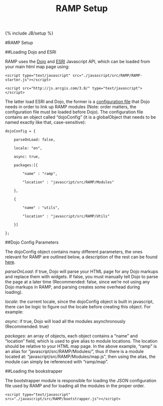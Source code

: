 ﻿---
layout: index-en
title: RAMP Setup
categories: [documentation]
---
{% include JB/setup %}

#RAMP Setup



##Loading Dojo and ESRI



RAMP uses the [Dojo](http://dojotoolkit.org/) and [ESRI](https://developers.arcgis.com/javascript/) Javascript API, which can be loaded from your main html map page using:




	<script type="text/javascript" src="./javascript/src/RAMP/RAMP-starter.js"></script>

	<script src="http://js.arcgis.com/3.8/" type="text/javascript"></script>


The latter load ESRI and Dojo, the former is a [configuration file](http://dojotoolkit.org/reference-guide/1.9/dojo/_base/config.html) that Dojo needs in order to link up RAMP modules (Note: order matters, the configuration file must be loaded before Dojo). The configuration file contains an object called “dojoConfig” (it is a globalObject that needs to be named exactly like that, case-sensitive):



	dojoConfig = {

		parseOnLoad: false,

		locale: "en",

		async: true,

		packages:[{

			"name" : "ramp",

			"location" : "javascript/src/RAMP/Modules"

		},

		{

			"name" : "utils",

			"location" : "javascript/src/RAMP/Utils"

		}]

	};



##Dojo Config Parameters



The dojoConfig object contains many different parameters, the ones relevant for RAMP are outlined below, a description of the rest can be found [here](http://dojotoolkit.org/reference-guide/1.9/dojo/_base/config.html). 

_parseOnLoad_: if true, Dojo will parse your HTML page for any Dojo markups and replace them with widgets. If false, you must manually tell Dojo to parse the page at a later time (Recommended: false, since we’re not using any Dojo markups in RAMP, and parsing creates some overhead during loading).



_locale_: the current locale, since the dojoConfig object is built in javascript, there can be logic to figure out the locale before creating this object. For example:



_async_: if true, Dojo will load all the modules asynchronously (Recommended: true)



_packages_: an array of objects, each object contains a “name” and “location” field, which is used to give alias to module locations. The location should be relative to your HTML map page. In the above example, “ramp” is an alias for “javascript/src/RAMP/Modules/”, thus if there is a module located at: “javascript/src/RAMP/Modules/map.js”, then using the alias, the module can simply be referenced with “ramp/map”. 



##Loading the bookstrapper



The bootstrapper module is responsible for loading the JSON configuration file used by RAMP and for loading all the modules in the proper order. 



	<script type="text/javascript" src="./javascript/src/RAMP/bootstrapper.js"></script>


